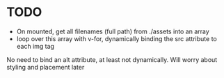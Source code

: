 # TODO

- On mounted, get all filenames (full path) from ./assets into an array
- loop over this array with v-for, dynamically binding the src attribute to each img tag

No need to bind an alt attribute, at least not dynamically.
Will worry about styling and placement later
